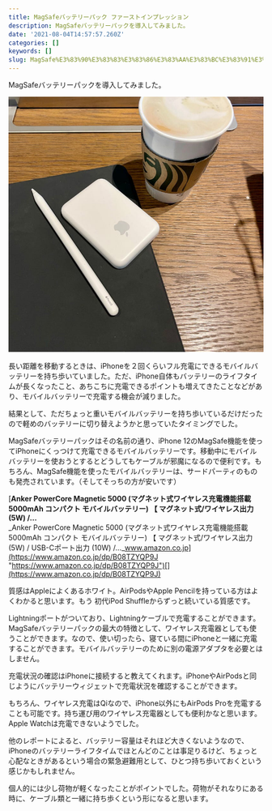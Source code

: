 ```yaml
---
title: MagSafeバッテリーパック ファーストインプレッション
description: MagSafeバッテリーパックを導入してみました。
date: '2021-08-04T14:57:57.260Z'
categories: []
keywords: []
slug: MagSafe%E3%83%90%E3%83%83%E3%83%86%E3%83%AA%E3%83%BC%E3%83%91%E3%83%83%E3%82%AF+%E3%83%95%E3%82%A1%E3%83%BC%E3%82%B9%E3%83%88%E3%82%A4%E3%83%B3%E3%...
---
```

MagSafeバッテリーパックを導入してみました。

![](1__TDvnSCG10CLzxl8MonH2Lw.jpeg)

長い距離を移動するときは、iPhoneを２回くらいフル充電にできるモバイルバッテリーを持ち歩いていました。ただ、iPhone自体もバッテリーのライフタイムが長くなったこと、あちこちに充電できるポイントも増えてきたことなどがあり、モバイルバッテリーで充電する機会が減りました。

結果として、ただちょっと重いモバイルバッテリーを持ち歩いているだけだったので軽めのバッテリーに切り替えようかと思っていたタイミングでした。

MagSafeバッテリーパックはその名前の通り、iPhone 12のMagSafe機能を使ってiPhoneにくっつけて充電できるモバイルバッテリーです。移動中にモバイルバッテリーを使おうとするとどうしてもケーブルが邪魔になるので便利です。もちろん、MagSafe機能を使ったモバイルバッテリーは、サードパーティのものも発売されています。（そしてそっちの方が安いです）

[**Anker PowerCore Magnetic 5000 (マグネット式ワイヤレス充電機能搭載 5000mAh コンパクト モバイルバッテリー) 【 マグネット式/ワイヤレス出力 (5W) /…**  
_Anker PowerCore Magnetic 5000 (マグネット式ワイヤレス充電機能搭載 5000mAh コンパクト モバイルバッテリー) 【 マグネット式/ワイヤレス出力 (5W) / USB-Cポート出力 (10W) /…_www.amazon.co.jp](https://www.amazon.co.jp/dp/B08TZYQP9J "https://www.amazon.co.jp/dp/B08TZYQP9J")[](https://www.amazon.co.jp/dp/B08TZYQP9J)

質感はAppleによくあるホワイト。AirPodsやApple Pencilを持っている方はよくわかると思います。もう 初代iPod Shuffleからずっと続いている質感です。

Lightningポートがついており、Lightningケーブルで充電することができます。MagSafeバッテリーパックの最大の特徴として、ワイヤレス充電器としても使うことができます。なので、使い切ったら、寝ている間にiPhoneと一緒に充電することができます。モバイルバッテリーのために別の電源アダプタを必要とはしません。

充電状況の確認はiPhoneに接続すると教えてくれます。iPhoneやAirPodsと同じようにバッテリーウィジェットで充電状況を確認することができます。

もちろん、ワイヤレス充電はQiなので、iPhone以外にもAirPods Proを充電することも可能です。持ち運び用のワイヤレス充電器としても便利かなと思います。Apple Watchは充電できないようでした。

他のレポートによると、バッテリー容量はそれほど大きくないようなので、iPhoneのバッテリーライフタイムでほとんどのことは事足りるけど、ちょっと心配なときがあるという場合の緊急避難用として、ひとつ持ち歩いておくという感じかもしれません。

個人的には少し荷物が軽くなったことがポイントでした。荷物がそれなりにある時に、ケーブル類と一緒に持ち歩くという形になると思います。